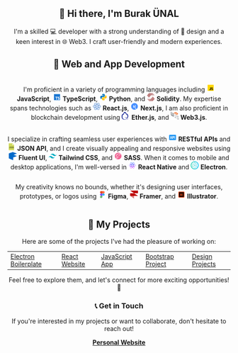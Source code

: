 <!-- Introduction -->
<div align="center">
  <h2>👋 Hi there, I'm Burak ÜNAL</h2>
  <p>I'm a skilled 💻 developer with a strong understanding of 🎨 design and a keen interest in 🌐 Web3. I craft user-friendly and modern experiences.</p>
</div>

<!-- Skills and Technologies -->
<div align="center">
  <h2>🚀 Web and App Development</h2>
  
  <p style="display: inline-block; vertical-align: middle;">
    I'm proficient in a variety of programming languages including 
    <img src="img/javascript.svg" width="18px" height="18px"> <b>JavaScript</b>, 
    <img src="img/typescript.svg" width="18px" height="18px"> <b>TypeScript</b>, 
    <img src="img/python.svg" width="18px" height="18px"> <b>Python</b>, and 
    <img src="img/solidity.svg" width="18px" height="18px"> <b>Solidity</b>.
    My expertise spans technologies such as 
    <img src="img/react.svg" width="18px" height="18px"> <b>React.js</b>, 
    <img src="img/next-js.svg" width="18px" height="18px"> <b>Next.js</b>,
    I am also proficient in blockchain development using
    <img src="img/etherjs.svg" width="18px" height="18px"> <b>Ether.js</b>, and
    <img src="img/web3js.svg" width="18px" height="18px"> <b>Web3.js</b>.
  </p>

  <p style="display: inline-block; vertical-align: middle;">
    I specialize in crafting seamless user experiences with 
    <img src="img/api.png" width="18px" height="18px"> <b>RESTful APIs</b> and 
    <img src="img/json.png" width="18px" height="18px"> <b>JSON API</b>, 
    and I create visually appealing and responsive websites using 
    <img src="img/fluent-ui.svg" width="18px" height="18px"> <b>Fluent UI</b>, 
    <img src="img/tailwind.svg" width="18px" height="18px"> <b>Tailwind CSS</b>, and 
    <img src="img/sass.svg" width="18px" height="18px"> <b>SASS</b>. 
    When it comes to mobile and desktop applications, I'm well-versed in 
    <img src="img/react-native.svg" width="18px" height="18px"> <b>React Native</b> and 
    <img src="img/electron.svg" width="18px" height="18px"> <b>Electron</b>.
  </p>
    
  <p style="display: inline-block; vertical-align: middle;">
    My creativity knows no bounds, whether it's designing user interfaces, prototypes, or logos using
    <img src="img/figma.svg" width="18px" height="18px"> <b>Figma</b>,
    <img src="img/framer.svg" width="18px" height="18px"> <b>Framer</b>, and
    <img src="img/illustrator.svg" width="18px" height="18px"> <b>Illustrator</b>.
  </p>
    
</div>

<!-- Projects Section -->
<div align="center">
  <h2>🚧 My Projects</h2>
  <p>Here are some of the projects I've had the pleasure of working on:</p>
  <table>
    <tr>
      <td><a href="https://github.com/burakunal28/electron-react-fluentui-boilerplate">Electron Boilerplate</a></td>
      <td><a href="https://burakunal28.github.io/lyc">React Website</a></td>
      <td><a href="https://burakunal28.github.io/colorful-notes">JavaScript App</a></td>
      <td><a href="https://burakunal28.github.io/prusa-social">Bootstrap Project</a></td>
      <td><a href="https://www.figma.com/@burakunal">Design Projects</a></td>
    </tr>
  </table>
  <p>Feel free to explore them, and let's connect for more exciting opportunities! 🚀</p>
</div>

<!-- Contact Section -->
<div align="center">
  <h3>📞 Get in Touch</h3>
  <p>If you're interested in my projects or want to collaborate, don't hesitate to reach out!</p>
  <a href="https://linktr.ee/burakunal28"><strong>Personal Website</strong></a>
</div>
